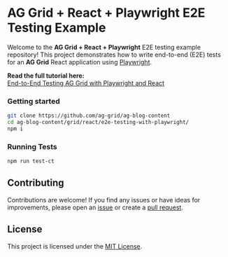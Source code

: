 # AG Grid + React + Playwright E2E Testing Example

Welcome to the **AG Grid + React + Playwright** E2E testing example repository! This project demonstrates how to write end-to-end (E2E) tests for an **AG Grid** React application using [Playwright](https://playwright.dev/).

**Read the full tutorial here:**  
[End-to-End Testing AG Grid with Playwright and React](https://blog.ag-grid.com/p/2f94ba4d-c992-4988-807b-b4751d28b18d/)

### Getting started

```sh
git clone https://github.com/ag-grid/ag-blog-content
cd ag-blog-content/grid/react/e2e-testing-with-playwright/
npm i
```

### Running Tests

```sh
npm run test-ct
```

## Contributing

Contributions are welcome! If you find any issues or have ideas for improvements, please open an [issue](https://github.com/your-username/ag-grid-playwright-example/issues) or create a [pull request](https://github.com/your-username/ag-grid-playwright-example/pulls).

## License

This project is licensed under the [MIT License](LICENSE).
